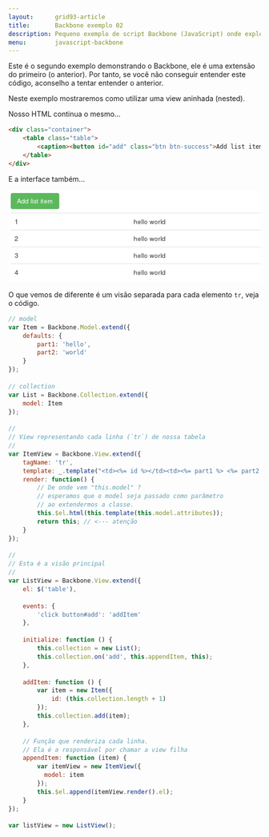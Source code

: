 ```yaml
---
layout:      grid93-article
title:       Backbone exemplo 02
description: Pequeno exemplo de script Backbone (JavaScript) onde exploro views aninhadas.
menu:        javascript-backbone
---
```


Este é o segundo exemplo demonstrando o Backbone, ele é uma extensão do primeiro (o anterior). Por tanto, se você não
conseguir entender este código, aconselho a tentar entender o anterior.

Neste exemplo mostraremos como utilizar uma view aninhada (nested).

Nosso HTML continua o mesmo...

```html
<div class="container">
    <table class="table">
        <caption><button id="add" class="btn btn-success">Add list item</button></caption>
    </table>
</div>
```

E a interface também...

!["exemplo backbone"](img-tabela.png "exemplo backbone")

O que vemos de diferente é um visão separada para cada elemento `tr`, veja o código.

```javascript
// model
var Item = Backbone.Model.extend({
	defaults: {
    	part1: 'hello',
	    part2: 'world'
  	}
});

// collection
var List = Backbone.Collection.extend({
	model: Item
});

//
// View representando cada linha (`tr`) de nossa tabela
//
var ItemView = Backbone.View.extend({
  	tagName: 'tr',
	template: _.template("<td><%= id %></td><td><%= part1 %> <%= part2 %></td>"),
  	render: function() {
        // De onde vem "this.model" ?
        // esperamos que o model seja passado como parâmetro
        // ao extendermos a classe.
      	this.$el.html(this.template(this.model.attributes));
      	return this; // <--- atenção
    }
});

//
// Esta é a visão principal
//
var ListView = Backbone.View.extend({
    el: $('table'),

    events: {
        'click button#add': 'addItem'
    },

    initialize: function () {
        this.collection = new List();
        this.collection.on('add', this.appendItem, this);
    },

    addItem: function () {
        var item = new Item({
            id: (this.collection.length + 1)
        });
        this.collection.add(item);
    },

    // Função que renderiza cada linha.
    // Ela é a responsável por chamar a view filha
    appendItem: function (item) {
        var itemView = new ItemView({
          model: item
        });
      	this.$el.append(itemView.render().el);
    }
});

var listView = new ListView();
```